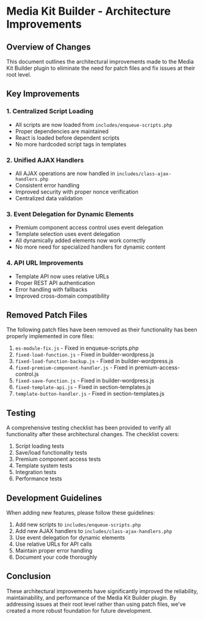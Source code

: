 # Media Kit Builder - Architecture Improvements

## Overview of Changes

This document outlines the architectural improvements made to the Media Kit Builder plugin to eliminate the need for patch files and fix issues at their root level.

## Key Improvements

### 1. Centralized Script Loading
- All scripts are now loaded from `includes/enqueue-scripts.php`
- Proper dependencies are maintained
- React is loaded before dependent scripts
- No more hardcoded script tags in templates

### 2. Unified AJAX Handlers
- All AJAX operations are now handled in `includes/class-ajax-handlers.php`
- Consistent error handling
- Improved security with proper nonce verification
- Centralized data validation

### 3. Event Delegation for Dynamic Elements
- Premium component access control uses event delegation
- Template selection uses event delegation
- All dynamically added elements now work correctly
- No more need for specialized handlers for dynamic content

### 4. API URL Improvements
- Template API now uses relative URLs
- Proper REST API authentication
- Error handling with fallbacks
- Improved cross-domain compatibility

## Removed Patch Files

The following patch files have been removed as their functionality has been properly implemented in core files:

1. `es-module-fix.js` - Fixed in enqueue-scripts.php
2. `fixed-load-function.js` - Fixed in builder-wordpress.js
3. `fixed-load-function-backup.js` - Fixed in builder-wordpress.js
4. `fixed-premium-component-handler.js` - Fixed in premium-access-control.js
5. `fixed-save-function.js` - Fixed in builder-wordpress.js
6. `fixed-template-api.js` - Fixed in section-templates.js
7. `template-button-handler.js` - Fixed in section-templates.js

## Testing

A comprehensive testing checklist has been provided to verify all functionality after these architectural changes. The checklist covers:

1. Script loading tests
2. Save/load functionality tests
3. Premium component access tests
4. Template system tests
5. Integration tests
6. Performance tests

## Development Guidelines

When adding new features, please follow these guidelines:

1. Add new scripts to `includes/enqueue-scripts.php`
2. Add new AJAX handlers to `includes/class-ajax-handlers.php`
3. Use event delegation for dynamic elements
4. Use relative URLs for API calls
5. Maintain proper error handling
6. Document your code thoroughly

## Conclusion

These architectural improvements have significantly improved the reliability, maintainability, and performance of the Media Kit Builder plugin. By addressing issues at their root level rather than using patch files, we've created a more robust foundation for future development.
